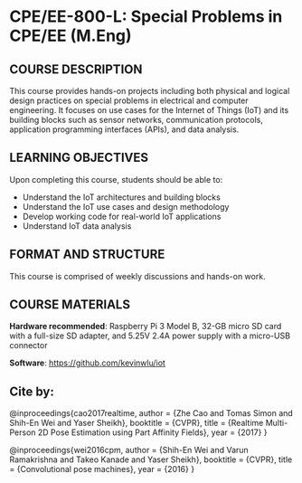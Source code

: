 
# CPE/EE-800-L: Special Problems in CPE/EE (M.Eng) 

## COURSE DESCRIPTION

This course provides hands-on projects including both physical and logical design practices on special problems in electrical and computer engineering. It focuses on use cases for the Internet of Things (IoT) and its building blocks such as sensor networks, communication protocols, application programming interfaces (APIs), and data analysis.

## LEARNING OBJECTIVES
Upon completing this course, students should be able to:

+ Understand the IoT architectures and building blocks
+ Understand the IoT use cases and design methodology
+ Develop working code for real-world IoT applications
+ Understand IoT data analysis
 
## FORMAT AND STRUCTURE

This course is comprised of weekly discussions and hands-on work.

## COURSE MATERIALS      

**Hardware recommended**: Raspberry Pi 3 Model B, 32-GB micro SD card with a full-size SD adapter, and 5.25V 2.4A power supply with a micro-USB connector

**Software**: https://github.com/kevinwlu/iot

## Cite by: 

@inproceedings{cao2017realtime,
  author = {Zhe Cao and Tomas Simon and Shih-En Wei and Yaser Sheikh},
  booktitle = {CVPR},
  title = {Realtime Multi-Person 2D Pose Estimation using Part Affinity Fields},
  year = {2017}
  }
  
@inproceedings{wei2016cpm,
  author = {Shih-En Wei and Varun Ramakrishna and Takeo Kanade and Yaser Sheikh},
  booktitle = {CVPR},
  title = {Convolutional pose machines},
  year = {2016}
  }
